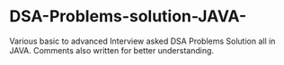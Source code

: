 # DSA-Problems-solution-JAVA-
Various basic to advanced Interview asked DSA Problems Solution all in JAVA. Comments also written for better understanding.
